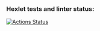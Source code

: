 ### Hexlet tests and linter status:
[![Actions Status](https://github.com/euroegor/frontend-project-11/actions/workflows/hexlet-check.yml/badge.svg)](https://github.com/euroegor/frontend-project-11/actions)